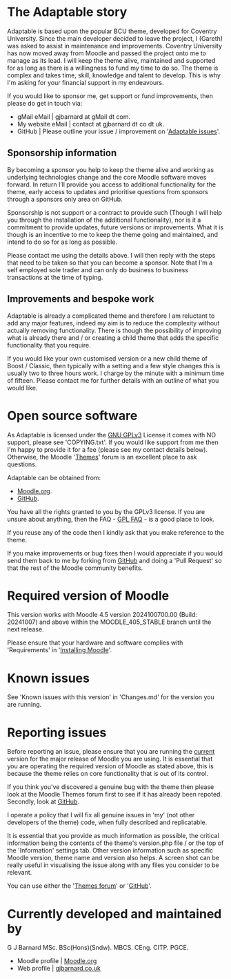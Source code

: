 The Adaptable story
===================
Adaptable is based upon the popular BCU theme, developed for Coventry University.  Since the main developer decided to leave the
project, I (Gareth) was asked to assist in maintenance and improvements.  Coventry University has now moved away from Moodle and
passed the project onto me to manage as its lead.  I will keep the theme alive, maintained and supported for as long as there is
a willingness to fund my time to do so.  The theme is complex and takes time, skill, knowledge and talent to develop.  This is why
I'm asking for your financial support in my endeavours.

If you would like to sponsor me, get support or fund improvements, then please do get in touch via:

- gMail eMail | gjbarnard at gMail dt com.
- My website eMail | contact at gjbarnard dt co dt uk.
- GitHub | Please outline your issue / improvement on '[Adaptable issues](https://github.com/gjbarnard/moodle-theme_adaptable/issues)'.

Sponsorship information
-----------------------
By becoming a sponsor you help to keep the theme alive and working as underlying technologies change and the core Moodle software
moves forward.  In return I’ll provide you access to additional functionality for the theme, early access to updates and prioritise
questions from sponsors through a sponsors only area on GitHub.

Sponsorship is not support or a contract to provide such (Though I will help you through the installation of the additional
functionality), nor is it a commitment to provide updates, future versions or improvements.  What it is though is an incentive
to me to keep the theme going and maintained, and intend to do so for as long as possible.

Please contact me using the details above.  I will then reply with the steps that need to be taken so that you can become a sponsor.
Note that I'm a self employed sole trader and can only do business to business transactions at the time of typing.

Improvements and bespoke work
-----------------------------
Adaptable is already a complicated theme and therefore I am reluctant to add any major features, indeed my aim is to reduce the
complexity without actually removing functionality.  There is though the possibility of improving what is already there and / or
creating a child theme that adds the specific functionality that you require.

If you would like your own customised version or a new child theme of Boost / Classic, then typically with a setting and a few style
changes this is usually two to three hours work.  I charge by the minute with a minimum time of fifteen.  Please contact me for
further details with an outline of what you would like.

Open source software
====================
As Adaptable is licensed under the [GNU GPLv3](https://www.gnu.org/licenses/gpl-3.0.en.html) License it comes with NO support,
please see 'COPYING.txt'. If you would like support from me then I'm happy to provide it for a fee (please see my contact details
below).  Otherwise, the Moodle '[Themes](https://moodle.org/mod/forum/view.php?id=46)' forum is an excellent place to ask questions.

Adaptable can be obtained from:

* [Moodle.org](https://moodle.org/plugins/theme_adaptable).
* [GitHub](https://github.com/gjbarnard/moodle-theme_adaptable/releases).

You have all the rights granted to you by the GPLv3 license.  If you are unsure about anything, then the
FAQ - [GPL FAQ](https://www.gnu.org/licenses/gpl-faq.html) - is a good place to look.

If you reuse any of the code then I kindly ask that you make reference to the theme.

If you make improvements or bug fixes then I would appreciate if you would send them back to me by forking from
[GitHub](https://github.com/gjbarnard/moodle-theme_adaptable/) and doing a 'Pull Request' so that the rest of the Moodle community
benefits.

Required version of Moodle
==========================
This version works with Moodle 4.5 version 2024100700.00 (Build: 20241007) and above within the MOODLE_405_STABLE branch until the
next release.

Please ensure that your hardware and software complies with 'Requirements' in '[Installing Moodle](https://docs.moodle.org/405/en/Installing_Moodle)'.

Known issues
================
See 'Known issues with this version' in 'Changes.md' for the version you are running.

Reporting issues
================
Before reporting an issue, please ensure that you are running the [current](https://moodle.org/plugins/theme_adaptable) version for
the major release of Moodle you are using.  It is essential that you are operating the required version of Moodle as stated above,
this is because the theme relies on core functionality that is out of its control.

If you think you've discovered a genuine bug with the theme then please look at the Moodle Themes forum first to see if it
has already been repoted.  Secondly, look at [GitHub](https://github.com/gjbarnard/moodle-theme_adaptable/issues).

I operate a policy that I will fix all genuine issues in 'my' (not other developers of the theme) code, when fully described and
replicatable.

It is essential that you provide as much information as possible, the critical information being the contents of the theme's
version.php file / or the top of the 'Information' settings tab.  Other version information such as specific Moodle version,
theme name and version also helps.  A screen shot can be really useful in visualising the issue along with any files you
consider to be relevant.

You can use either the '[Themes forum](https://moodle.org/mod/forum/view.php?id=46)' or '[GitHub](https://github.com/gjbarnard/moodle-theme_adaptable/issues)'.

Currently developed and maintained by
=====================================
G J Barnard MSc. BSc(Hons)(Sndw). MBCS. CEng. CITP. PGCE.

- Moodle profile | [Moodle.org](http://moodle.org/user/profile.php?id=442195)
- Web profile | [gjbarnard.co.uk](https://gjbarnard.co.uk)
